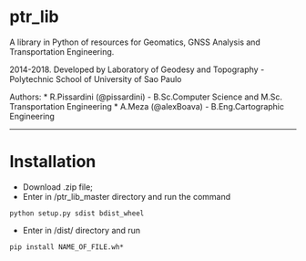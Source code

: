 # ptr_lib
A library in Python of resources for Geomatics, GNSS Analysis and Transportation Engineering. 

2014-2018. Developed by Laboratory of Geodesy and Topography - Polytechnic School of University of Sao Paulo 

Authors: 
    * R.Pissardini (@pissardini) - B.Sc.Computer Science and M.Sc. Transportation Engineering
    * A.Meza (@alexBoava)        - B.Eng.Cartographic Engineering

-------------

# Installation

* Download .zip file;
* Enter in /ptr_lib_master directory and run the command
```
python setup.py sdist bdist_wheel
```
* Enter in /dist/ directory and run 
```
pip install NAME_OF_FILE.wh*
```

